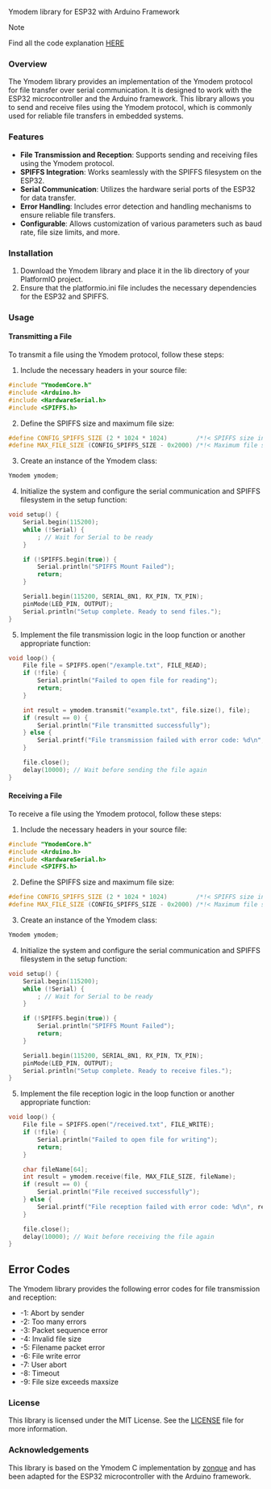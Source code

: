 Ymodem library for ESP32 with Arduino Framework

> [!NOTE]
> Find all the code explanation [HERE](https://miguelable.github.io/Ymodem_esp32/)

### Overview

The Ymodem library provides an implementation of the Ymodem protocol for file transfer over serial communication. It is designed to work with the ESP32 microcontroller and the Arduino framework. This library allows you to send and receive files using the Ymodem protocol, which is commonly used for reliable file transfers in embedded systems.

### Features

- **File Transmission and Reception**: Supports sending and receiving files using the Ymodem protocol.
- **SPIFFS Integration**: Works seamlessly with the SPIFFS filesystem on the ESP32.
- **Serial Communication**: Utilizes the hardware serial ports of the ESP32 for data transfer.
- **Error Handling**: Includes error detection and handling mechanisms to ensure reliable file transfers.
- **Configurable**: Allows customization of various parameters such as baud rate, file size limits, and more.

### Installation

1. Download the Ymodem library and place it in the lib directory of your PlatformIO project.
2. Ensure that the platformio.ini file includes the necessary dependencies for the ESP32 and SPIFFS.

### Usage

#### Transmitting a File

To transmit a file using the Ymodem protocol, follow these steps:

1. Include the necessary headers in your source file:

```cpp
#include "YmodemCore.h"
#include <Arduino.h>
#include <HardwareSerial.h>
#include <SPIFFS.h>
```

2. Define the SPIFFS size and maximum file size:

```cpp
#define CONFIG_SPIFFS_SIZE (2 * 1024 * 1024)        /*!< SPIFFS size in bytes */
#define MAX_FILE_SIZE (CONFIG_SPIFFS_SIZE - 0x2000) /*!< Maximum file size */
```

3. Create an instance of the Ymodem class:

```cpp
Ymodem ymodem;
```

4. Initialize the system and configure the serial communication and SPIFFS filesystem in the setup function:

```cpp
void setup() {
    Serial.begin(115200);
    while (!Serial) {
        ; // Wait for Serial to be ready
    }

    if (!SPIFFS.begin(true)) {
        Serial.println("SPIFFS Mount Failed");
        return;
    }

    Serial1.begin(115200, SERIAL_8N1, RX_PIN, TX_PIN);
    pinMode(LED_PIN, OUTPUT);
    Serial.println("Setup complete. Ready to send files.");
}
```

5. Implement the file transmission logic in the loop function or another appropriate function:

```cpp
void loop() {
    File file = SPIFFS.open("/example.txt", FILE_READ);
    if (!file) {
        Serial.println("Failed to open file for reading");
        return;
    }

    int result = ymodem.transmit("example.txt", file.size(), file);
    if (result == 0) {
        Serial.println("File transmitted successfully");
    } else {
        Serial.printf("File transmission failed with error code: %d\n", result);
    }

    file.close();
    delay(10000); // Wait before sending the file again
}
```

#### Receiving a File

To receive a file using the Ymodem protocol, follow these steps:

1. Include the necessary headers in your source file:

```cpp
#include "YmodemCore.h"
#include <Arduino.h>
#include <HardwareSerial.h>
#include <SPIFFS.h>
```

2. Define the SPIFFS size and maximum file size:

```cpp
#define CONFIG_SPIFFS_SIZE (2 * 1024 * 1024)        /*!< SPIFFS size in bytes */
#define MAX_FILE_SIZE (CONFIG_SPIFFS_SIZE - 0x2000) /*!< Maximum file size */
```

3. Create an instance of the Ymodem class:

```cpp
Ymodem ymodem;
```

4. Initialize the system and configure the serial communication and SPIFFS filesystem in the setup function:

```cpp
void setup() {
    Serial.begin(115200);
    while (!Serial) {
        ; // Wait for Serial to be ready
    }

    if (!SPIFFS.begin(true)) {
        Serial.println("SPIFFS Mount Failed");
        return;
    }

    Serial1.begin(115200, SERIAL_8N1, RX_PIN, TX_PIN);
    pinMode(LED_PIN, OUTPUT);
    Serial.println("Setup complete. Ready to receive files.");
}
```

5. Implement the file reception logic in the loop function or another appropriate function:

```cpp
void loop() {
    File file = SPIFFS.open("/received.txt", FILE_WRITE);
    if (!file) {
        Serial.println("Failed to open file for writing");
        return;
    }

    char fileName[64];
    int result = ymodem.receive(file, MAX_FILE_SIZE, fileName);
    if (result == 0) {
        Serial.println("File received successfully");
    } else {
        Serial.printf("File reception failed with error code: %d\n", result);
    }

    file.close();
    delay(10000); // Wait before receiving the file again
}
```

## Error Codes

The Ymodem library provides the following error codes for file transmission and reception:

- -1: Abort by sender
- -2: Too many errors
- -3: Packet sequence error
- -4: Invalid file size
- -5: Filename packet error
- -6: File write error
- -7: User abort
- -8: Timeout
- -9: File size exceeds maxsize

### License

This library is licensed under the MIT License. See the [LICENSE](/LICENSE) file for more information.

### Acknowledgements

This library is based on the Ymodem C implementation by [zonque](https://gist.github.com/zonque/0ae2dc8cedbcdbd9b933) and has been adapted for the ESP32 microcontroller with the Arduino framework.
